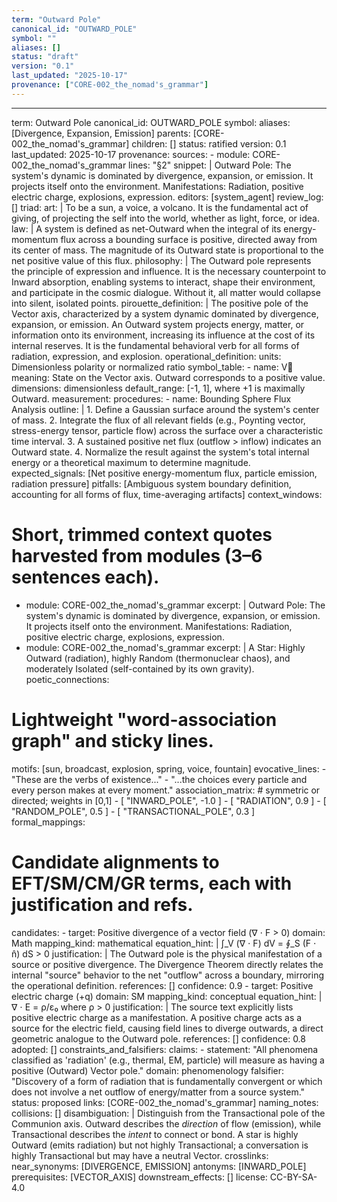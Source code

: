```yaml
---
term: "Outward Pole"
canonical_id: "OUTWARD_POLE"
symbol: ""
aliases: []
status: "draft"
version: "0.1"
last_updated: "2025-10-17"
provenance: ["CORE-002_the_nomad's_grammar"]
---
```


---
term: Outward Pole
canonical_id: OUTWARD_POLE
symbol: 
aliases: [Divergence, Expansion, Emission]
parents: [CORE-002_the_nomad's_grammar]
children: []
status: ratified
version: 0.1
last_updated: 2025-10-17
provenance:
  sources:
    - module: CORE-002_the_nomad's_grammar
      lines: "§2"
      snippet: |
        Outward Pole: The system's dynamic is dominated by divergence, expansion, or emission. It projects itself onto the environment. Manifestations: Radiation, positive electric charge, explosions, expression.
  editors: [system_agent]
  review_log: []
triad:
  art: |
    To be a sun, a voice, a volcano. It is the fundamental act of giving, of projecting the self into the world, whether as light, force, or idea.
  law: |
    A system is defined as net-Outward when the integral of its energy-momentum flux across a bounding surface is positive, directed away from its center of mass. The magnitude of its Outward state is proportional to the net positive value of this flux.
  philosophy: |
    The Outward pole represents the principle of expression and influence. It is the necessary counterpoint to Inward absorption, enabling systems to interact, shape their environment, and participate in the cosmic dialogue. Without it, all matter would collapse into silent, isolated points.
pirouette_definition: |
  The positive pole of the Vector axis, characterized by a system dynamic dominated by divergence, expansion, or emission. An Outward system projects energy, matter, or information onto its environment, increasing its influence at the cost of its internal reserves. It is the fundamental behavioral verb for all forms of radiation, expression, and explosion.
operational_definition:
  units: Dimensionless polarity or normalized ratio
  symbol_table:
    - name: V⃗
      meaning: State on the Vector axis. Outward corresponds to a positive value.
      dimensions: dimensionless
      default_range: [-1, 1], where +1 is maximally Outward.
  measurement:
    procedures:
      - name: Bounding Sphere Flux Analysis
        outline: |
          1. Define a Gaussian surface around the system's center of mass.
          2. Integrate the flux of all relevant fields (e.g., Poynting vector, stress-energy tensor, particle flow) across the surface over a characteristic time interval.
          3. A sustained positive net flux (outflow > inflow) indicates an Outward state.
          4. Normalize the result against the system's total internal energy or a theoretical maximum to determine magnitude.
        expected_signals: [Net positive energy-momentum flux, particle emission, radiation pressure]
        pitfalls: [Ambiguous system boundary definition, accounting for all forms of flux, time-averaging artifacts]
context_windows:
  # Short, trimmed context quotes harvested from modules (3–6 sentences each).
  - module: CORE-002_the_nomad's_grammar
    excerpt: |
      Outward Pole: The system's dynamic is dominated by divergence, expansion, or emission. It projects itself onto the environment. Manifestations: Radiation, positive electric charge, explosions, expression.
  - module: CORE-002_the_nomad's_grammar
    excerpt: |
      A Star: Highly Outward (radiation), highly Random (thermonuclear chaos), and moderately Isolated (self-contained by its own gravity).
poetic_connections:
  # Lightweight "word-association graph" and sticky lines.
  motifs: [sun, broadcast, explosion, spring, voice, fountain]
  evocative_lines:
    - "These are the verbs of existence..."
    - "...the choices every particle and every person makes at every moment."
  association_matrix:
    # symmetric or directed; weights in [0,1]
    - [ "INWARD_POLE", -1.0 ]
    - [ "RADIATION", 0.9 ]
    - [ "RANDOM_POLE", 0.5 ]
    - [ "TRANSACTIONAL_POLE", 0.3 ]
formal_mappings:
  # Candidate alignments to EFT/SM/CM/GR terms, each with justification and refs.
  candidates:
    - target: Positive divergence of a vector field (∇ ⋅ F > 0)
      domain: Math
      mapping_kind: mathematical
      equation_hint: |
        ∫_V (∇ ⋅ F) dV = ∮_S (F ⋅ n̂) dS > 0
      justification: |
        The Outward pole is the physical manifestation of a source or positive divergence. The Divergence Theorem directly relates the internal "source" behavior to the net "outflow" across a boundary, mirroring the operational definition.
      references: []
      confidence: 0.9
    - target: Positive electric charge (+q)
      domain: SM
      mapping_kind: conceptual
      equation_hint: |
        ∇ ⋅ E = ρ/ε₀ where ρ > 0
      justification: |
        The source text explicitly lists positive electric charge as a manifestation. A positive charge acts as a source for the electric field, causing field lines to diverge outwards, a direct geometric analogue to the Outward pole.
      references: []
      confidence: 0.8
  adopted: []
constraints_and_falsifiers:
  claims:
    - statement: "All phenomena classified as 'radiation' (e.g., thermal, EM, particle) will measure as having a positive (Outward) Vector pole."
      domain: phenomenology
      falsifier: "Discovery of a form of radiation that is fundamentally convergent or which does not involve a net outflow of energy/matter from a source system."
      status: proposed
      links: [CORE-002_the_nomad's_grammar]
naming_notes:
  collisions: []
  disambiguation: |
    Distinguish from the Transactional pole of the Communion axis. Outward describes the *direction* of flow (emission), while Transactional describes the *intent* to connect or bond. A star is highly Outward (emits radiation) but not highly Transactional; a conversation is highly Transactional but may have a neutral Vector.
crosslinks:
  near_synonyms: [DIVERGENCE, EMISSION]
  antonyms: [INWARD_POLE]
  prerequisites: [VECTOR_AXIS]
  downstream_effects: []
license: CC-BY-SA-4.0